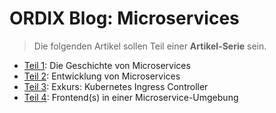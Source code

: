 # ORDIX Blog: Microservices

> Die folgenden Artikel sollen Teil einer **Artikel-Serie** sein.

- [Teil 1][teil01]: Die Geschichte von Microservices
- [Teil 2][teil02]: Entwicklung von Microservices
- [Teil 3][teil03]: Exkurs: Kubernetes Ingress Controller
- [Teil 4][teil04]: Frontend(s) in einer Microservice-Umgebung

[teil01]: ./01-microservices-geschichte.md
[teil02]: ./02-microservices-entwicklung.md
[teil03]: ./03-kubernetes-ingress_controller.md
[teil04]: ./04-microservices-frontend.md
